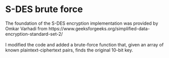<h1>S-DES brute force</h1>
The foundation of the S-DES encryption implementation was provided by Omkar Varhadi from https://www.geeksforgeeks.org/simplified-data-encryption-standard-set-2/
<br>
<br>
I modified the code and added a brute-force function that, given an array of known plaintext-ciphertext pairs, finds the original 10-bit key.
